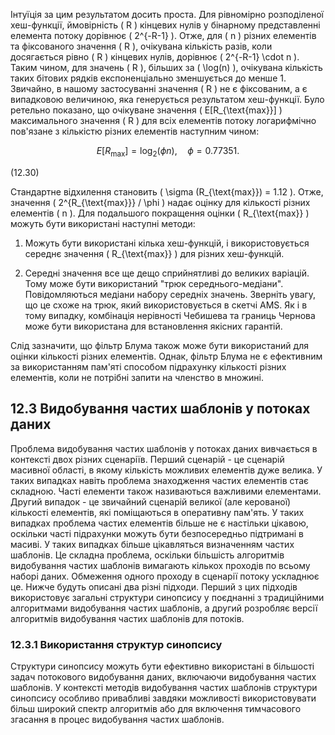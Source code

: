 Інтуїція за цим результатом досить проста. Для рівномірно розподіленої хеш-функції, ймовірність \( R \) кінцевих нулів у бінарному представленні елемента потоку дорівнює \( 2^{-R-1} \). Отже, для \( n \) різних елементів та фіксованого значення \( R \), очікувана кількість разів, коли досягається рівно \( R \) кінцевих нулів, дорівнює \( 2^{-R-1} \cdot n \). Таким чином, для значень \( R \), більших за \( \log(n) \), очікувана кількість таких бітових рядків експоненціально зменшується до менше 1. Звичайно, в нашому застосуванні значення \( R \) не є фіксованим, а є випадковою величиною, яка генерується результатом хеш-функції. Було ретельно показано, що очікуване значення \( E[R_{\text{max}}] \) максимального значення \( R \) для всіх елементів потоку логарифмічно пов'язане з кількістю різних елементів наступним чином:

$$
E[R_{\text{max}}] = \log_2 (\phi n), \quad \phi = 0.77351.
$$

(12.30)

Стандартне відхилення становить \( \sigma (R_{\text{max}}) = 1.12 \). Отже, значення \( 2^{R_{\text{max}}} / \phi \) надає оцінку для кількості різних елементів \( n \). Для подальшого покращення оцінки \( R_{\text{max}} \) можуть бути використані наступні методи:

1. Можуть бути використані кілька хеш-функцій, і використовується середнє значення \( R_{\text{max}} \) для різних хеш-функцій.

2. Середні значення все ще дещо сприйнятливі до великих варіацій. Тому може бути використаний "трюк середнього-медіани". Повідомляються медіани набору середніх значень. Зверніть увагу, що це схоже на трюк, який використовується в скетчі AMS. Як і в тому випадку, комбінація нерівності Чебишева та границь Чернова може бути використана для встановлення якісних гарантій.

Слід зазначити, що фільтр Блума також може бути використаний для оцінки кількості різних елементів. Однак, фільтр Блума не є ефективним за використанням пам'яті способом підрахунку кількості різних елементів, коли не потрібні запити на членство в множині.

## 12.3 Видобування частих шаблонів у потоках даних

Проблема видобування частих шаблонів у потоках даних вивчається в контексті двох різних сценаріїв. Перший сценарій - це сценарій масивної області, в якому кількість можливих елементів дуже велика. У таких випадках навіть проблема знаходження частих елементів стає складною. Часті елементи також називаються важливими елементами. Другий випадок - це звичайний сценарій великої (але керованої) кількості елементів, які поміщаються в оперативну пам'ять. У таких випадках проблема частих елементів більше не є настільки цікавою, оскільки часті підрахунки можуть бути безпосередньо підтримані в масиві. У таких випадках більше цікавляться визначенням частих шаблонів. Це складна проблема, оскільки більшість алгоритмів видобування частих шаблонів вимагають кількох проходів по всьому наборі даних. Обмеження одного проходу в сценарії потоку ускладнює це. Нижче будуть описані два різні підходи. Перший з цих підходів використовує загальні структури синопсису у поєднанні з традиційними алгоритмами видобування частих шаблонів, а другий розробляє версії алгоритмів видобування частих шаблонів для потоків.

### 12.3.1 Використання структур синопсису

Структури синопсису можуть бути ефективно використані в більшості задач потокового видобування даних, включаючи видобування частих шаблонів. У контексті методів видобування частих шаблонів структури синопсису особливо привабливі завдяки можливості використовувати більш широкий спектр алгоритмів або для включення тимчасового згасання в процес видобування частих шаблонів.